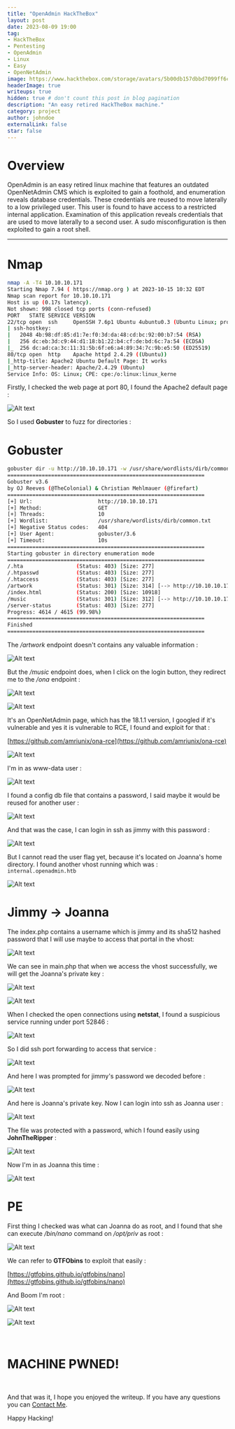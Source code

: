 ```yaml
---
title: "OpenAdmin HackTheBox"
layout: post
date: 2023-08-09 19:00
tag: 
- HackTheBox
- Pentesting
- OpenAdmin
- Linux
- Easy
- OpenNetAdmin
image: https://www.hackthebox.com/storage/avatars/5b00db157dbbd7099ff6c0ef10f910ea.png
headerImage: true
writeups: true
hidden: true # don't count this post in blog pagination
description: "An easy retired HackTheBox machine."
category: project
author: johndoe
externalLink: false
star: false
---
```


# Overview

OpenAdmin is an easy retired linux machine that features an outdated OpenNetAdmin CMS which is exploited to gain a foothold, and enumeration reveals database credentials. These credentials are reused to move laterally to a low privileged user. This user is found to have access to a restricted internal application. Examination of this application reveals credentials that are used to move laterally to a second user. A sudo misconfiguration is then exploited to gain a root shell.

---

# Nmap

```bash
nmap -A -T4 10.10.10.171  
Starting Nmap 7.94 ( https://nmap.org ) at 2023-10-15 10:32 EDT
Nmap scan report for 10.10.10.171
Host is up (0.17s latency).
Not shown: 998 closed tcp ports (conn-refused)
PORT   STATE SERVICE VERSION
22/tcp open  ssh     OpenSSH 7.6p1 Ubuntu 4ubuntu0.3 (Ubuntu Linux; protocol 2.0)
| ssh-hostkey: 
|   2048 4b:98:df:85:d1:7e:f0:3d:da:48:cd:bc:92:00:b7:54 (RSA)
|   256 dc:eb:3d:c9:44:d1:18:b1:22:b4:cf:de:bd:6c:7a:54 (ECDSA)
|_  256 dc:ad:ca:3c:11:31:5b:6f:e6:a4:89:34:7c:9b:e5:50 (ED25519)
80/tcp open  http    Apache httpd 2.4.29 ((Ubuntu))
|_http-title: Apache2 Ubuntu Default Page: It works
|_http-server-header: Apache/2.4.29 (Ubuntu)
Service Info: OS: Linux; CPE: cpe:/o:linux:linux_kerne
```

Firstly, I checked the web page at port 80, I found the Apache2 default page :

![Alt text](<../../../assets/images/HTBPics/Pasted image 20231015160143.png>)

So I used **Gobuster** to fuzz for directories :

# Gobuster

```bash
gobuster dir -u http://10.10.10.171 -w /usr/share/wordlists/dirb/common.txt
===============================================================
Gobuster v3.6
by OJ Reeves (@TheColonial) & Christian Mehlmauer (@firefart)
===============================================================
[+] Url:                     http://10.10.10.171
[+] Method:                  GET
[+] Threads:                 10
[+] Wordlist:                /usr/share/wordlists/dirb/common.txt
[+] Negative Status codes:   404
[+] User Agent:              gobuster/3.6
[+] Timeout:                 10s
===============================================================
Starting gobuster in directory enumeration mode
===============================================================
/.hta                 (Status: 403) [Size: 277]
/.htpasswd            (Status: 403) [Size: 277]
/.htaccess            (Status: 403) [Size: 277]
/artwork              (Status: 301) [Size: 314] [--> http://10.10.10.171/artwork/]
/index.html           (Status: 200) [Size: 10918]
/music                (Status: 301) [Size: 312] [--> http://10.10.10.171/music/]
/server-status        (Status: 403) [Size: 277]
Progress: 4614 / 4615 (99.98%)
===============================================================
Finished
===============================================================
```

The */artwork* endpoint doesn't contains any valuable information :

![Alt text](<../../../assets/images/HTBPics/Pasted image 20231015160212.png>)

But the */music* endpoint does, when I click on the login button, they redirect me to the */ona* endpoint :

![Alt text](<../../../assets/images/HTBPics/Pasted image 20231015161036.png>)

![Alt text](<../../../assets/images/HTBPics/Pasted image 20231015160918.png>)

It's an OpenNetAdmin page, which has the 18.1.1 version, I googled if it's vulnerable and yes it is vulnerable to RCE, I found and exploit for that :

[https://github.com/amriunix/ona-rce](https://github.com/amriunix/ona-rce)

![Alt text](<../../../assets/images/HTBPics/Pasted image 20231015161133.png>)

I'm in as www-data user :

![Alt text](<../../../assets/images/HTBPics/Pasted image 20231015161204.png>)

I found a config db file that contains a password, I said maybe it would be reused for another user :

![Alt text](<../../../assets/images/HTBPics/Pasted image 20231015162917.png>)

And that was the case, I can login in ssh as jimmy with this password :

![Alt text](<../../../assets/images/HTBPics/Pasted image 20231015162854.png>)

But I cannot read the user flag yet, because it's located on Joanna's home directory.
I found another vhost running which was :  `internal.openadmin.htb`

![Alt text](<../../../assets/images/HTBPics/Pasted image 20231015163433.png>)

# Jimmy -> Joanna

The index.php contains a username which is jimmy and its sha512 hashed password that I will use maybe to access that portal in the vhost:

![Alt text](<../../../assets/images/HTBPics/Pasted image 20231015163407.png>)

We can see in main.php that when we access the vhost successfully, we will get the Joanna's private key :

![Alt text](<../../../assets/images/HTBPics/Pasted image 20231015164553.png>)

![Alt text](<../../../assets/images/HTBPics/Pasted image 20231015163349.png>)

When I checked the open connections using **netstat**, I found a suspicious service running under port 52846 :

![Alt text](<../../../assets/images/HTBPics/Pasted image 20231015164324.png>)

So I did ssh port forwarding to access that service :

![Alt text](<../../../assets/images/HTBPics/Pasted image 20231015164310.png>)

And here I was prompted for jimmy's password we decoded before :

![Alt text](<../../../assets/images/HTBPics/Pasted image 20231015164229.png>)

And here is Joanna's private key. Now I can login into ssh as Joanna user :

![Alt text](<../../../assets/images/HTBPics/Pasted image 20231015164243.png>)

The file was protected with a password, which I found easily using **JohnTheRipper** :

![Alt text](<../../../assets/images/HTBPics/Pasted image 20231015164457.png>)

Now I'm in as Joanna this time :

![Alt text](<../../../assets/images/HTBPics/Pasted image 20231015164720.png>)

# PE

First thing I checked was what can Joanna do as root, and I found that she can execute */bin/nano* command on */opt/priv* as root :

![Alt text](<../../../assets/images/HTBPics/Pasted image 20231015165116.png>)

We can refer to **GTFObins** to exploit that easily :

[https://gtfobins.github.io/gtfobins/nano](https://gtfobins.github.io/gtfobins/nano)

And Boom I'm root :

![Alt text](<../../../assets/images/HTBPics/Pasted image 20231015165014.png>)

![Alt text](<../../../assets/images/HTBPics/Pasted image 20231015165315.png>)

<br/>

# MACHINE PWNED!

<br/>

And that was it, I hope you enjoyed the writeup. If you have any questions you can [Contact Me](https://www.linkedin.com/in/hichamouardi).

<p>Happy Hacking!</p>